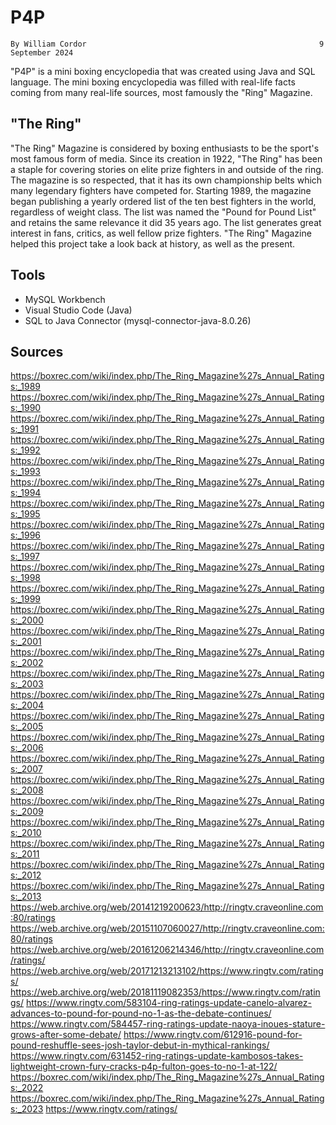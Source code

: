 # P4P

    By William Cordor                                                    9 September 2024

"P4P" is a mini boxing encyclopedia that was created using Java and SQL language. The mini boxing encyclopedia was filled with real-life facts coming from many real-life sources, most famously the "Ring" Magazine.

## "The Ring"

"The Ring" Magazine is considered by boxing enthusiasts to be the sport's most famous form of media. Since its creation in 1922, "The Ring" has been a staple for covering stories on elite prize fighters in and outside of the ring. The magazine is so respected, that it has its own championship belts which many legendary fighters have competed for. Starting 1989, the magazine began publishing a yearly ordered list of the ten best fighters in the world, regardless of weight class. The list was named the "Pound for Pound List" and retains the same relevance it did 35 years ago. The list generates great interest in fans, critics, as well fellow prize fighters. "The Ring" Magazine helped this project take a look back at history, as well as the present.

## Tools

* MySQL Workbench
* Visual Studio Code (Java)
* SQL to Java Connector (mysql-connector-java-8.0.26)

## Sources

<https://boxrec.com/wiki/index.php/The_Ring_Magazine%27s_Annual_Ratings:_1989>
<https://boxrec.com/wiki/index.php/The_Ring_Magazine%27s_Annual_Ratings:_1990>
<https://boxrec.com/wiki/index.php/The_Ring_Magazine%27s_Annual_Ratings:_1991>
<https://boxrec.com/wiki/index.php/The_Ring_Magazine%27s_Annual_Ratings:_1992>
<https://boxrec.com/wiki/index.php/The_Ring_Magazine%27s_Annual_Ratings:_1993>
<https://boxrec.com/wiki/index.php/The_Ring_Magazine%27s_Annual_Ratings:_1994>
<https://boxrec.com/wiki/index.php/The_Ring_Magazine%27s_Annual_Ratings:_1995>
<https://boxrec.com/wiki/index.php/The_Ring_Magazine%27s_Annual_Ratings:_1996>
<https://boxrec.com/wiki/index.php/The_Ring_Magazine%27s_Annual_Ratings:_1997>
<https://boxrec.com/wiki/index.php/The_Ring_Magazine%27s_Annual_Ratings:_1998>
<https://boxrec.com/wiki/index.php/The_Ring_Magazine%27s_Annual_Ratings:_1999>
<https://boxrec.com/wiki/index.php/The_Ring_Magazine%27s_Annual_Ratings:_2000>
<https://boxrec.com/wiki/index.php/The_Ring_Magazine%27s_Annual_Ratings:_2001>
<https://boxrec.com/wiki/index.php/The_Ring_Magazine%27s_Annual_Ratings:_2002>
<https://boxrec.com/wiki/index.php/The_Ring_Magazine%27s_Annual_Ratings:_2003>
<https://boxrec.com/wiki/index.php/The_Ring_Magazine%27s_Annual_Ratings:_2004>
<https://boxrec.com/wiki/index.php/The_Ring_Magazine%27s_Annual_Ratings:_2005>
<https://boxrec.com/wiki/index.php/The_Ring_Magazine%27s_Annual_Ratings:_2006>
<https://boxrec.com/wiki/index.php/The_Ring_Magazine%27s_Annual_Ratings:_2007>
<https://boxrec.com/wiki/index.php/The_Ring_Magazine%27s_Annual_Ratings:_2008>
<https://boxrec.com/wiki/index.php/The_Ring_Magazine%27s_Annual_Ratings:_2009>
<https://boxrec.com/wiki/index.php/The_Ring_Magazine%27s_Annual_Ratings:_2010>
<https://boxrec.com/wiki/index.php/The_Ring_Magazine%27s_Annual_Ratings:_2011>
<https://boxrec.com/wiki/index.php/The_Ring_Magazine%27s_Annual_Ratings:_2012>
<https://boxrec.com/wiki/index.php/The_Ring_Magazine%27s_Annual_Ratings:_2013>
<https://web.archive.org/web/20141219200623/http://ringtv.craveonline.com:80/ratings>
<https://web.archive.org/web/20151107060027/http://ringtv.craveonline.com:80/ratings>
<https://web.archive.org/web/20161206214346/http://ringtv.craveonline.com/ratings/>
<https://web.archive.org/web/20171213213102/https://www.ringtv.com/ratings/>
<https://web.archive.org/web/20181119082353/https://www.ringtv.com/ratings/>
<https://www.ringtv.com/583104-ring-ratings-update-canelo-alvarez-advances-to-pound-for-pound-no-1-as-the-debate-continues/>
<https://www.ringtv.com/584457-ring-ratings-update-naoya-inoues-stature-grows-after-some-debate/>
<https://www.ringtv.com/612916-pound-for-pound-reshuffle-sees-josh-taylor-debut-in-mythical-rankings/>
<https://www.ringtv.com/631452-ring-ratings-update-kambosos-takes-lightweight-crown-fury-cracks-p4p-fulton-goes-to-no-1-at-122/>
<https://boxrec.com/wiki/index.php/The_Ring_Magazine%27s_Annual_Ratings:_2022>
<https://boxrec.com/wiki/index.php/The_Ring_Magazine%27s_Annual_Ratings:_2023>
<https://www.ringtv.com/ratings/>
